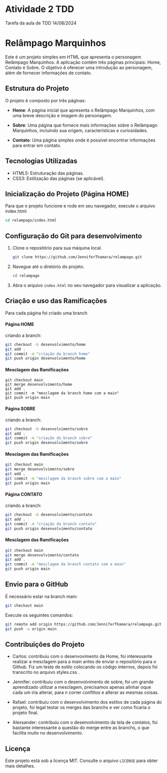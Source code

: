 # Atividade 2 TDD
Tarefa da aula de TDD 14/08/2024

# Relâmpago Marquinhos

Este é um projeto simples em HTML que apresenta o personagem Relâmpago Marquinhos. A aplicação contém três páginas principais: Home, Contato e Sobre. O objetivo é oferecer uma introdução ao personagem, além de fornecer informações de contato.

## Estrutura do Projeto

O projeto é composto por três páginas:

- **Home**: A página inicial que apresenta o Relâmpago Marquinhos, com uma breve descrição e imagem do personagem.
  
- **Sobre**: Uma página que fornece mais informações sobre o Relâmpago Marquinhos, incluindo sua origem, características e curiosidades.
  
- **Contato**: Uma página simples onde é possível encontrar informações para entrar em contato.

## Tecnologias Utilizadas

- HTML5: Estruturação das páginas.
- CSS3: Estilização das páginas (se aplicável).

## Inicialização do Projeto (Página HOME)

Para que o projeto funcione e rode em seu navegador, execute o arquivo index.html

```bash
cd relampago/index.html
```

## Configuração do Git para desenvolvimento

1. Clone o repositório para sua máquina local.
   ```bash
   git clone https://github.com/JenniferThamara/relampago.git
   ```
2. Navegue até o diretório do projeto.
   ```bash
   cd relampago
   ```
3. Abra o arquivo `index.html` no seu navegador para visualizar a aplicação.



## Criação e uso das Ramificações
Para cada página foi criado uma branch

#### Página HOME
criando a branch:

```bash
git checkout -b desenvolvimento/home
git add .
git commit -m "criação da branch home"
git push origin desenvolvimento/home
```

#### Mesclagem das Ramificações
```
git checkout main
git merge desenvolvimento/home
git add .
git commit -m "mesclagem da branch home com a main"
git push origin main
```
#### Página SOBRE
criando a branch:

```bash
git checkout -b desenvolvimento/sobre
git add .
git commit -m "criação da branch sobre"
git push origin desenvolvimento/sobre
```
#### Mesclagem das Ramificações
```bash
git checkout main
git merge desenvolvimento/sobre
git add .
git commit -m "mesclagem da branch sobre com a main"
git push origin main
```
#### Página CONTATO
criando a branch:

```bash
git checkout -b desenvolvimento/contato
git add .
git commit -m "criação da branch contato"
git push origin desenvolvimento/contato
```
#### Mesclagem das Ramificações
```bash
git checkout main
git merge desenvolvimento/contato
git add .
git commit -m "mesclagem da branch contato com a main"
git push origin main
```
## Envio para o GitHub
É necessário estar na branch main:
```bash
git checkout main
```
Execute os seguintes comandos:
```bash
git remote add origin https://github.com/JenniferThamara/relampago.git
git push -u origin main
```



## Contribuições do Projeto
* Carlos: contribuiu com o desenvovimento da Home, foi interessante realizar a mesclagem para a main antes de enviar o repositório para o Github. Fiz um teste de estilo colocando os código internos, depois foi transcrito no arquivo styles.css .

* Jennifer: contribuiu com o desenvolvimento de sobre, foi um grande aprendizado utilizar a mesclagem, precisamos apenas alinhar oque cada um iria alterar, para n correr conflitos e alterar as mesmas coisas.

* Rafael: contribuiu com o desenvolvimento dos estilos de cada página do projeto, foi legal testar os merges das branchs e ver como ficaria o projeto final.

* Alexsander: contribuiu com o desenvolvimento da tela de contatos, foi bastante interessante a questão do merge entre as branchs, o que facilita muito no desenvolvimento.

## Licença

Este projeto está sob a licença MIT. Consulte o arquivo `LICENSE` para obter mais detalhes.
